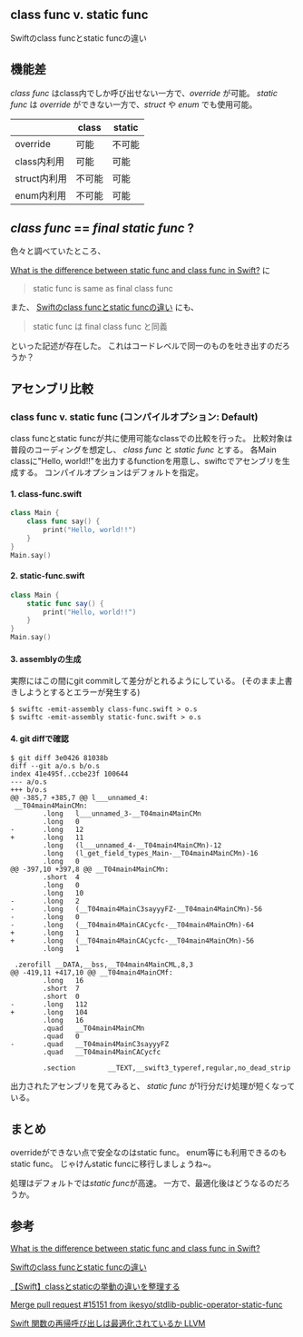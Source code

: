 ## class func v. static func

Swiftのclass funcとstatic funcの違い

## 機能差

*class func* はclass内でしか呼び出せない一方で、*override* が可能。
*static func* は *override* ができない一方で、*struct* や *enum* でも使用可能。

| | class | static |
| - | - | - |
| override | 可能 | 不可能 |
| class内利用 | 可能 | 可能 |
| struct内利用 | 不可能 | 可能 |
| enum内利用 | 不可能 | 可能 |

## *class func* == *final static func* ?

色々と調べていたところ、

[What is the difference between static func and class func in Swift?](https://stackoverflow.com/questions/25156377/what-is-the-difference-between-static-func-and-class-func-in-swift) に
> static func is same as final class func

また、 [Swiftのclass funcとstatic funcの違い](https://tid-kijyun.github.io/2015/08/03/swift-class-func-static-func/) にも、
> static func は final class func と同義

といった記述が存在した。
これはコードレベルで同一のものを吐き出すのだろうか？

## アセンブリ比較

### class func v. static func (コンパイルオプション: Default)

class funcとstatic funcが共に使用可能なclassでの比較を行った。
比較対象は普段のコーディングを想定し、 *class func* と *static func* とする。
各Main classに"Hello, world!!"を出力するfunctionを用意し、swiftcでアセンブリを生成する。
コンパイルオプションはデフォルトを指定。

#### 1. class-func.swift

```swift
class Main {
    class func say() {
        print("Hello, world!!")
    }
}
Main.say()
```

#### 2. static-func.swift

```swift
class Main {
    static func say() {
        print("Hello, world!!")
    }
}
Main.say()
```

#### 3. assemblyの生成

実際にはこの間にgit commitして差分がとれるようにしている。
(そのまま上書きしようとするとエラーが発生する)

```
$ swiftc -emit-assembly class-func.swift > o.s
$ swiftc -emit-assembly static-func.swift > o.s
```

#### 4. git diffで確認

```
$ git diff 3e0426 81038b
diff --git a/o.s b/o.s
index 41e495f..ccbe23f 100644
--- a/o.s
+++ b/o.s
@@ -385,7 +385,7 @@ l___unnamed_4:
 __T04main4MainCMn:
        .long   l___unnamed_3-__T04main4MainCMn
        .long   0
-       .long   12
+       .long   11
        .long   (l___unnamed_4-__T04main4MainCMn)-12
        .long   (l_get_field_types_Main-__T04main4MainCMn)-16
        .long   0
@@ -397,10 +397,8 @@ __T04main4MainCMn:
        .short  4
        .long   0
        .long   10
-       .long   2
-       .long   (__T04main4MainC3sayyyFZ-__T04main4MainCMn)-56
-       .long   0
-       .long   (__T04main4MainCACycfc-__T04main4MainCMn)-64
+       .long   1
+       .long   (__T04main4MainCACycfc-__T04main4MainCMn)-56
        .long   1

 .zerofill __DATA,__bss,__T04main4MainCML,8,3
@@ -419,11 +417,10 @@ __T04main4MainCMf:
        .long   16
        .short  7
        .short  0
-       .long   112
+       .long   104
        .long   16
        .quad   __T04main4MainCMn
        .quad   0
-       .quad   __T04main4MainC3sayyyFZ
        .quad   __T04main4MainCACycfc

        .section        __TEXT,__swift3_typeref,regular,no_dead_strip
```

出力されたアセンブリを見てみると、
*static func* が1行分だけ処理が短くなっている。

## まとめ

overrideができない点で安全なのはstatic func。
enum等にも利用できるのもstatic func。
じゃけんstatic funcに移行しましょうね~。

処理はデフォルトでは*static func*が高速。
一方で、最適化後はどうなるのだろうか。

## 参考

[What is the difference between static func and class func in Swift?](https://stackoverflow.com/questions/25156377/what-is-the-difference-between-static-func-and-class-func-in-swift)

[Swiftのclass funcとstatic funcの違い](https://tid-kijyun.github.io/2015/08/03/swift-class-func-static-func/)

[【Swift】classとstaticの挙動の違いを整理する](https://qiita.com/shimesaba/items/dc976b3974cfb41bec0c)

[Merge pull request #15151 from ikesyo/stdlib-public-operator-static-func](https://github.com/apple/swift/commit/cc48aa41e458543f958c49cd27e7b9730e70393b#diff-f189c3f8e98e2dd1c326eeee82b5d991)

[Swift 関数の再帰呼び出しは最適化されているか LLVM](https://dev.classmethod.jp/smartphone/swift-tailcallrecursion/)
